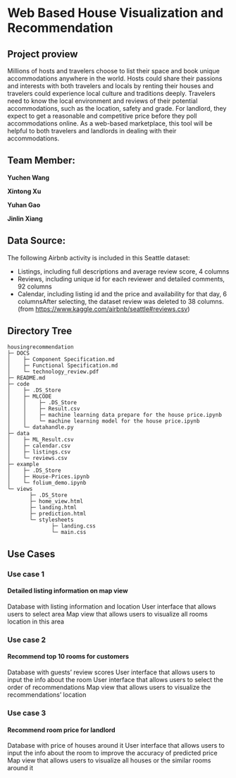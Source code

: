 # Web Based House Visualization and Recommendation

## Project proview

Millions of hosts and travelers choose to list their space and book unique accommodations anywhere in the world. Hosts could share their passions and interests with both travelers and locals by renting their houses and travelers could experience local culture and traditions deeply. Travelers need to know the local environment and reviews of their potential accommodations, such as the location, safety and grade. For landlord, they expect to get a reasonable and competitive price before they poll accommodations online. As a web-based marketplace, this tool will be helpful to both travelers and landlords in dealing with their accommodations.

## Team Member:

**Yuchen Wang**

**Xintong Xu**

**Yuhan Gao**

**Jinlin Xiang**

## Data Source:

The following Airbnb activity is included in this Seattle dataset:

- Listings, including full descriptions and average review score, 4 columns
- Reviews, including unique id for each reviewer and detailed comments, 92 columns
- Calendar, including listing id and the price and availability for that day, 6 columnsAfter selecting, the dataset review was deleted to 38 columns. (from https://www.kaggle.com/airbnb/seattle#reviews.csv)

## Directory Tree 

```
housingrecommendation
├─ DOCS
│    ├─ Component Specification.md
│    ├─ Functional Specification.md
│    └─ technology_review.pdf
├─ README.md
├─ code
│    ├─ .DS_Store
│    ├─ MLCODE
│    │    ├─ .DS_Store
│    │    ├─ Result.csv
│    │    ├─ machine learning data prepare for the house price.ipynb
│    │    └─ machine learning model for the house price.ipynb
│    └─ datahandle.py
├─ data
│    ├─ ML_Result.csv
│    ├─ calendar.csv
│    ├─ listings.csv
│    └─ reviews.csv
├─ example
│    ├─ .DS_Store
│    ├─ House-Prices.ipynb
│    └─ folium_demo.ipynb
└─ views
       ├─ .DS_Store
       ├─ home_view.html
       ├─ landing.html
       ├─ prediction.html
       └─ stylesheets
              ├─ landing.css
              └─ main.css
```

## Use Cases

### Use case 1

#### Detailed listing information on map view

 Database with listing information and location
User interface that allows users to select area
Map view that allows users to visualize all rooms location in this area

### Use case 2

#### Recommend top 10 rooms for customers

Database with guests’ review scores
User interface that allows users to input the info about the room
User interface that allows users to select the order of recommendations
Map view that allows users to visualize the recommendations’ location

### Use case 3

#### Recommend room price for landlord

Database with price of houses around it
User interface that allows users to input the info about the room to
improve the accuracy of predicted price
Map view that allows users to visualize all houses or the similar rooms
around it